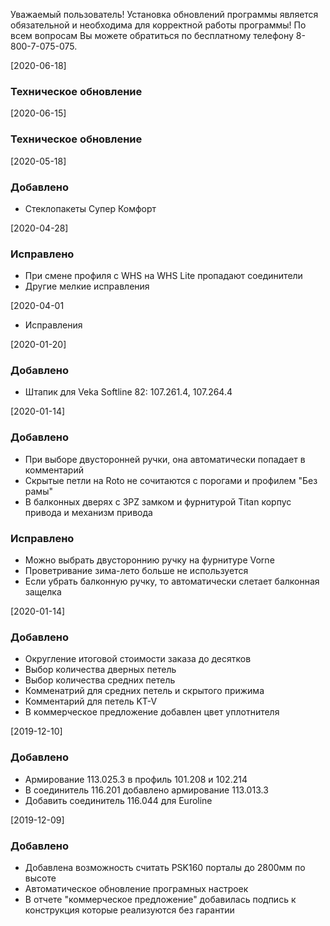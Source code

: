 Уважаемый пользователь! Установка обновлений программы является обязательной и необходима для корректной работы программы! По всем вопросам Вы можете обратиться по бесплатному телефону 8-800-7-075-075.

[2020-06-18]
### Техническое обновление

[2020-06-15]
### Техническое обновление

[2020-05-18]
### Добавлено
- Стеклопакеты Супер Комфорт

[2020-04-28]
### Исправлено
- При смене профиля с WHS на WHS Lite пропадают соединители
- Другие мелкие исправления

[2020-04-01
- Исправления

[2020-01-20]

### Добавлено
- Штапик для Veka Softline 82: 107.261.4, 107.264.4

[2020-01-14]

### Добавлено
- При выборе двусторонней ручки, она автоматически попадает в комментарий
- Скрытые петли на Roto не сочитаются с порогами и профилем "Без рамы"
- В балконных дверях с 3PZ замком и фурнитурой Titan корпус привода и механизм привода

### Исправлено
- Можно выбрать двустороннию ручку на фурнитуре Vorne
- Проветривание зима-лето больше не используется
- Если убрать балконную ручку, то автоматически слетает балконная защелка

[2020-01-14]

### Добавлено
- Округление итоговой стоимости заказа до десятков
- Выбор количества дверных петель
- Выбор количества средних петель
- Комменатрий для средних петель и скрытого прижима
- Комментарий для петель KT-V
- В коммерческое предложение добавлен цвет уплотнителя

[2019-12-10]

### Добавлено
- Армирование 113.025.3 в профиль 101.208 и 102.214
- В соединитель 116.201 добавлено армирование 113.013.3
- Добавить соединитель 116.044 для Euroline

[2019-12-09]

### Добавлено
- Добавлена возможность считать PSK160 порталы до 2800мм по высоте
- Автоматическое обновление програмных настроек
- В отчете "коммерческое предложение" добавилась подпись к конструкция которые реализуются без гарантии